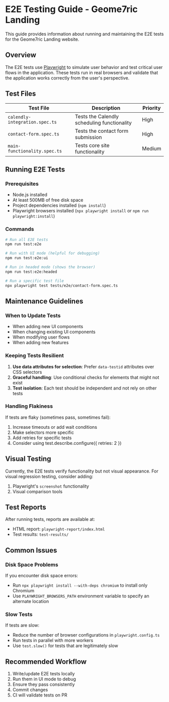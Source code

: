 # E2E Testing Guide - Geome7ric Landing

This guide provides information about running and maintaining the E2E tests for the Geome7ric Landing website.

## Overview

The E2E tests use [Playwright](https://playwright.dev/) to simulate user behavior and test critical user flows in the application. These tests run in real browsers and validate that the application works correctly from the user's perspective.

## Test Files

| Test File | Description | Priority |
|-----------|-------------|----------|
| `calendly-integration.spec.ts` | Tests the Calendly scheduling functionality | High |
| `contact-form.spec.ts` | Tests the contact form submission | High |
| `main-functionality.spec.ts` | Tests core site functionality | Medium |

## Running E2E Tests

### Prerequisites

- Node.js installed
- At least 500MB of free disk space
- Project dependencies installed (`npm install`)
- Playwright browsers installed (`npx playwright install` or `npm run playwright:install`)

### Commands

```bash
# Run all E2E tests
npm run test:e2e

# Run with UI mode (helpful for debugging)
npm run test:e2e:ui

# Run in headed mode (shows the browser)
npm run test:e2e:headed

# Run a specific test file
npx playwright test tests/e2e/contact-form.spec.ts
```

## Maintenance Guidelines

### When to Update Tests

- When adding new UI components
- When changing existing UI components
- When modifying user flows
- When adding new features

### Keeping Tests Resilient

1. **Use data attributes for selection**: Prefer `data-testid` attributes over CSS selectors
2. **Graceful handling**: Use conditional checks for elements that might not exist
3. **Test isolation**: Each test should be independent and not rely on other tests

### Handling Flakiness

If tests are flaky (sometimes pass, sometimes fail):

1. Increase timeouts or add wait conditions
2. Make selectors more specific
3. Add retries for specific tests
4. Consider using test.describe.configure({ retries: 2 })

## Visual Testing

Currently, the E2E tests verify functionality but not visual appearance. For visual regression testing, consider adding:

1. Playwright's `screenshot` functionality
2. Visual comparison tools

## Test Reports

After running tests, reports are available at:
- HTML report: `playwright-report/index.html`
- Test results: `test-results/`

## Common Issues

### Disk Space Problems

If you encounter disk space errors:
- Run `npx playwright install --with-deps chromium` to install only Chromium
- Use `PLAYWRIGHT_BROWSERS_PATH` environment variable to specify an alternate location

### Slow Tests

If tests are slow:
- Reduce the number of browser configurations in `playwright.config.ts`
- Run tests in parallel with more workers
- Use `test.slow()` for tests that are legitimately slow

## Recommended Workflow

1. Write/update E2E tests locally
2. Run them in UI mode to debug
3. Ensure they pass consistently
4. Commit changes
5. CI will validate tests on PR
